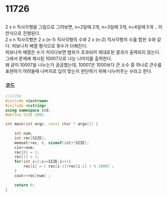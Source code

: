 # 11726

##
2 x n 직사각형을 그림으로 그려보면, n=2일때 2개, n=3일때 3개, n=4일때 5개 .. 이런식으로 진행된다.  
2 x n 직사각형은 2 x (n-1) 직사각형의 수와 2 x (n-2) 직사각형의 수를 합한 수와 같다. 피보나치 배열 형식으로 횟수가 더해진다.  
피보나치 배열은 수가 커지다보면 범위가 초과되어 제대로된 결과가 출력되지 않는다. 그래서 문제에 제시된 10007으로 나눈 나머지를 출력한다.  
왜 굳이 10007을 나누는가 궁금했는데, 10007은 1000보다 큰 소수 중 하나로 큰수를 표현하기 어려울때 나머지로 답이 맞는지 판단하기 위해 나누어주는 수라고 한다.


### 코드
```c++
//11726
#include <iostream>
#include <cstring>
using namespace std;
#define SIZE 1001

int main(int argc, const char * argv[]) {
    
    int num;
    int rec[SIZE];
    memset(rec, 0, sizeof(int)*SIZE);
    cin>>num;
    rec[0] = 1;
    rec[1] = 1;
    for(int i=2;i<=SIZE;i++){
        rec[i] = ( rec[i-1]+rec[i-2] ) % 10007 ;
    }
    cout<<rec[num] ;
    
    return 0;
}

```
